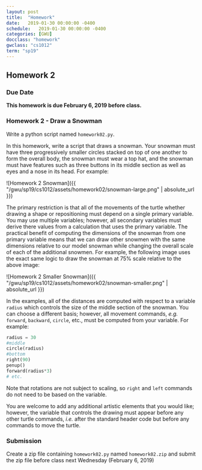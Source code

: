 ```yaml
---
layout: post
title:  "Homework"
date:   2019-01-30 00:00:00 -0400
schedule:   2019-01-30 00:00:00 -0400
categories: [GWU]
docclass: "homework"
gwclass: "cs1012"
term: "sp19"
---
```

<head>
  <link href="/css/syntax.css" rel="stylesheet">
</head>

## Homework 2

### Due Date
**This homework is due February 6, 2019 before class.**

### Homework 2 - Draw a Snowman
Write a python script named ```homework02.py```.

In this homework, write a script that draws a snowman.  Your snowman must have three progressively smaller circles stacked on top of one another to form the overall body, the snowman must wear a top hat, and the snowman must have features such as three buttons in its middle section as well as eyes and a nose in its head.  For example:

![Homework 2 Snowman]({{ "/gwu/sp19/cs1012/assets/homework02/snowman-large.png" | absolute_url }})

The primary restriction is that all of the movements of the turtle whether drawing a shape or repositioning must depend on a single primary variable.  You may use multiple variables; however, all secondary variables must derive there values from a calculation that uses the primary variable.  The practical benefit of computing the dimensions of the snowman from one primary variable means that we can draw other snowmen with the same dimensions relative to our model snowman while changing the overall scale of each of the additional snowmen.  For example, the following image uses the exact same logic to draw the snowman at 75% scale relative to the above image:  

![Homework 2 Smaller Snowman]({{ "/gwu/sp19/cs1012/assets/homework02/snowman-smaller.png" | absolute_url }})

In the examples, all of the distances are computed with respect to a variable ```radius``` which controls the size of the middle section of the snowman.  You can choose a different basis; however, all movement commands, _e.g._ ```forward```, ```backward```, ```circle```, etc., must be computed from your variable.  For example:

```python
radius = 30
#middle
circle(radius)
#bottom
right(90)
penup()
forward(radius*3)
# etc.
```

Note that rotations are not subject to scaling, so ```right``` and ```left``` commands do not need to be based on the variable.  

You are welcome to add any additional artistic elements that you would like; however, the variable that controls the drawing must appear before any other turtle commands, _i.e._ after the standard header code but before any commands to move the turtle.

### Submission

Create a zip file containing ```homework02.py``` named ```homework02.zip``` and submit the zip file before class next Wednesday (February 6, 2019)  
